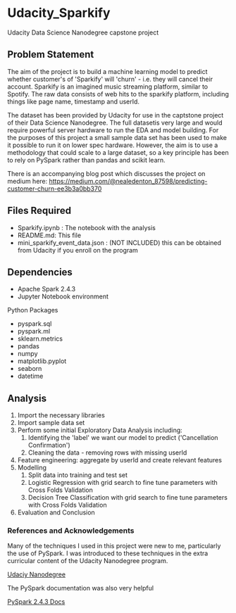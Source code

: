 # Udacity_Sparkify
Udacity Data Science Nanodegree capstone project


## Problem Statement

The aim of the project is to build a machine learning model to predict whether customer's of 'Sparkify' will 'churn' - i.e. they will cancel their account.
Sparkify is an imagined music streaming platform, similar to Spotify.  The raw data consists of web hits to the sparkify platform, including things like page name, timestamp and userId.

The dataset has been provided by Udacity for use in the captstone project of their Data Science Nanodegree.  The full datasetis very large and would require powerful server hardware to run the EDA and model building.  For the purposes of this project a small sample data set has been used to make it possible to run it on lower spec hardware.  However, the aim is to use a methodology that could scale to a large dataset, so a key principle has been to rely on PySpark rather than pandas and scikit learn.

There is an accompanying blog post which discusses the project on medium here: https://medium.com/@nealedenton_87598/predicting-customer-churn-ee3b3a0bb370 

## Files Required
* Sparkify.ipynb : The notebook with the analysis
* README.md: This file
* mini_sparkify_event_data.json : (NOT INCLUDED) this can be obtained from Udacity if you enroll on the program


## Dependencies
* Apache Spark 2.4.3
* Jupyter Notebook environment

Python Packages
* pyspark.sql 
* pyspark.ml
* sklearn.metrics
* pandas
* numpy
* matplotlib.pyplot
* seaborn
* datetime

## Analysis

1. Import the necessary libraries
2. Import sample data set
3. Perform some initial Exploratory Data Analysis including:
    1. Identifying the 'label' we want our model to predict ('Cancellation Confirmation')
    2. Cleaning the data - removing rows with missing userId
4. Feature engineering: aggregate by userId and create relevant features
5. Modelling
    1. Split data into training and test set
    2. Logistic Regression with grid search to fine tune parameters with Cross Folds Validation
    3. Decision Tree Classification with grid search to fine tune parameters with Cross Folds Validation
6. Evaluation and Conclusion


### References and Acknowledgements

Many of the techniques I used in this project were new to me, particularly the use of PySpark.  I was introduced to these techniques in the extra curricular content of the Udacity Nanodegree program.

[Udaciy Nanodegree](https://www.udacity.com/course/data-scientist-nanodegree--nd025/ "Udacity Nanodegree")

The PySpark documentation was also very helpful

[PySpark 2.4.3 Docs](https://spark.apache.org/docs/2.4.3/ "PySpark 2.4.3 Docs")
